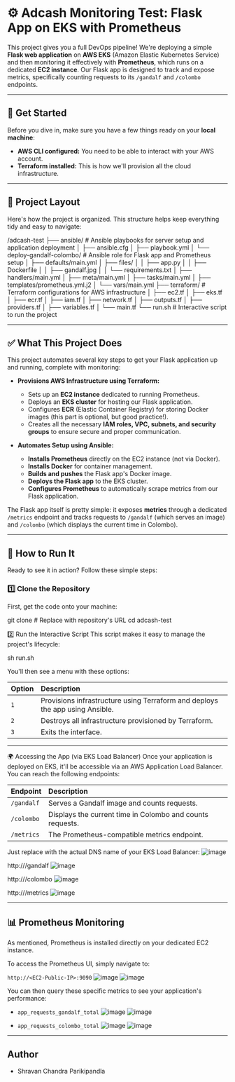 # ⚙️ Adcash Monitoring Test: Flask App on EKS with Prometheus

This project gives you a full DevOps pipeline! We're deploying a simple **Flask web application** on **AWS EKS** (Amazon Elastic Kubernetes Service) and then monitoring it effectively with **Prometheus**, which runs on a dedicated **EC2 instance**. Our Flask app is designed to track and expose metrics, specifically counting requests to its `/gandalf` and `/colombo` endpoints.

---

## 🚀 Get Started

Before you dive in, make sure you have a few things ready on your **local machine**:

* **AWS CLI configured:** You need to be able to interact with your AWS account.
* **Terraform installed:** This is how we'll provision all the cloud infrastructure.

---

## 📁 Project Layout

Here's how the project is organized. This structure helps keep everything tidy and easy to navigate:

/adcash-test
├── ansible/                  # Ansible playbooks for server setup and application deployment
│ ├── ansible.cfg
│ ├── playbook.yml
│ └── deploy-gandalf-colombo/ # Ansible role for Flask app and Prometheus setup
│     ├── defaults/main.yml
│     ├── files/
│     │ ├── app.py
│     │ ├── Dockerfile
│     │ ├── gandalf.jpg
│     │ └── requirements.txt
│     ├── handlers/main.yml
│     ├── meta/main.yml
│     ├── tasks/main.yml
│     ├── templates/prometheus.yml.j2
│     └── vars/main.yml
├── terraform/                # Terraform configurations for AWS infrastructure
│ ├── ec2.tf
│ ├── eks.tf
│ ├── ecr.tf
│ ├── iam.tf
│ ├── network.tf
│ ├── outputs.tf
│ ├── providers.tf
│ ├── variables.tf
│ └── main.tf
└── run.sh                    # Interactive script to run the project

---

## ✅ What This Project Does

This project automates several key steps to get your Flask application up and running, complete with monitoring:

* **Provisions AWS Infrastructure using Terraform:**
    * Sets up an **EC2 instance** dedicated to running Prometheus.
    * Deploys an **EKS cluster** for hosting our Flask application.
    * Configures **ECR** (Elastic Container Registry) for storing Docker images (this part is optional, but good practice!).
    * Creates all the necessary **IAM roles, VPC, subnets, and security groups** to ensure secure and proper communication.

* **Automates Setup using Ansible:**
    * **Installs Prometheus** directly on the EC2 instance (not via Docker).
    * **Installs Docker** for container management.
    * **Builds and pushes** the Flask app's Docker image.
    * **Deploys the Flask app** to the EKS cluster.
    * **Configures Prometheus** to automatically scrape metrics from our Flask application.

The Flask app itself is pretty simple: it exposes **metrics** through a dedicated `/metrics` endpoint and tracks requests to `/gandalf` (which serves an image) and `/colombo` (which displays the current time in Colombo).

---

## 🚀 How to Run It

Ready to see it in action? Follow these simple steps:

### 1️⃣ Clone the Repository

First, get the code onto your machine:

git clone <repo-url> # Replace <repo-url> with repository's URL
cd adcash-test

2️⃣ Run the Interactive Script
This script makes it easy to manage the project's lifecycle:

sh run.sh

You'll then see a menu with these options:

| Option | Description                                               |
| :----- | :-------------------------------------------------------- |
| `1`    | Provisions infrastructure using Terraform and deploys the app using Ansible. |
| `2`    | Destroys all infrastructure provisioned by Terraform.     |
| `3`    | Exits the interface.                                      |

---

🌍 Accessing the App (via EKS Load Balancer)
Once your application is deployed on EKS, it'll be accessible via an AWS Application Load Balancer. You can reach the following endpoints:

| Endpoint     | Description                                |
| :----------- | :----------------------------------------- |
| `/gandalf`   | Serves a Gandalf image and counts requests. |
| `/colombo`   | Displays the current time in Colombo and counts requests. |
| `/metrics`   | The Prometheus-compatible metrics endpoint. |

Just replace <EKS-ALB-DNS> with the actual DNS name of your EKS Load Balancer:
![image](https://github.com/user-attachments/assets/0d6b5caf-c8d5-474c-aefc-4944d1c47138)

http://<EKS-ALB-DNS>/gandalf
![image](https://github.com/user-attachments/assets/53070b91-7f96-4f29-bdf5-dcbca8a16feb)

http://<EKS-ALB-DNS>/colombo
![image](https://github.com/user-attachments/assets/e83147c0-326a-4d0d-8d56-dcb644d178d7)

http://<EKS-ALB-DNS>/metrics
![image](https://github.com/user-attachments/assets/cec82a30-3f55-4eaf-84dc-9a71d76384ae)

---

## 📊 Prometheus Monitoring

As mentioned, Prometheus is installed directly on your dedicated EC2 instance.

To access the Prometheus UI, simply navigate to:

`http://<EC2-Public-IP>:9090`
![image](https://github.com/user-attachments/assets/be2ac955-4a45-4953-977f-f85c545174e0)
![image](https://github.com/user-attachments/assets/2bf6f527-baeb-4836-aae0-6895442a4f83)

You can then query these specific metrics to see your application's performance:

* `app_requests_gandalf_total`
![image](https://github.com/user-attachments/assets/0a35a8b9-145a-4ed6-9e07-8ca550ae5976)
![image](https://github.com/user-attachments/assets/229c8e2a-5f74-4ddf-9b6b-ef96d2365b24)

* `app_requests_colombo_total`
![image](https://github.com/user-attachments/assets/a9b5d77b-828c-4d58-9df4-c961f6c6bb80)
![image](https://github.com/user-attachments/assets/15e53118-4e11-4e69-900c-d129e5b15b3b)

---

## Author
- Shravan Chandra Parikipandla
